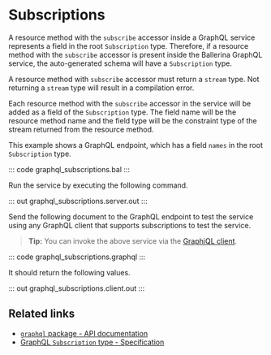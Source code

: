 # Subscriptions

A resource method with the `subscribe` accessor inside a GraphQL service represents a field in the root `Subscription` type. Therefore, if a resource method with the `subscribe` accessor is present inside the Ballerina GraphQL service, the auto-generated schema will have a `Subscription` type.

A resource method with `subscribe` accessor must return a `stream` type. Not returning a `stream` type will result in a compilation error.

Each resource method with the `subscribe` accessor in the service will be added as a field of the `Subscription` type. The field name will be the resource method name and the field type will be the constraint type of the stream returned from the resource method.

This example shows a GraphQL endpoint, which has a field `names` in the root `Subscription` type.

::: code graphql_subscriptions.bal :::

Run the service by executing the following command.

::: out graphql_subscriptions.server.out :::

Send the following document to the GraphQL endpoint to test the service using any GraphQL client that supports subscriptions to test the service.

>**Tip:** You can invoke the above service via the [GraphiQL client](/learn/by-example/graphql-graphiql/).

::: code graphql_subscriptions.graphql :::

It should return the following values.

::: out graphql_subscriptions.client.out :::

## Related links
- [`graphql` package - API documentation](https://lib.ballerina.io/ballerina/graphql/latest)
- [GraphQL `Subscription` type - Specification](/spec/graphql/#313-the-subscription-type)
